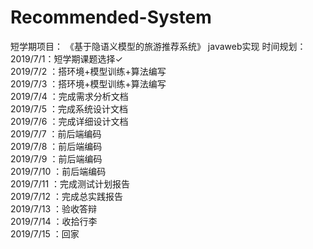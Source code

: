 # Recommended-System
短学期项目：  《基于隐语义模型的旅游推荐系统》 javaweb实现
时间规划：  
2019/7/1：短学期课题选择&#10003;  
2019/7/2   ：搭环境+模型训练+算法编写  
2019/7/3   ：搭环境+模型训练+算法编写  
2019/7/4   ：完成需求分析文档  
2019/7/5   ：完成系统设计文档  
2019/7/6   ：完成详细设计文档  
2019/7/7   ：前后端编码  
2019/7/8   ：前后端编码  
2019/7/9   ：前后端编码  
2019/7/10  ：前后端编码  
2019/7/11  ：完成测试计划报告  
2019/7/12  ：完成总实践报告  
2019/7/13   ：验收答辩  
2019/7/14   ：收拾行李  
2019/7/15   ：回家
